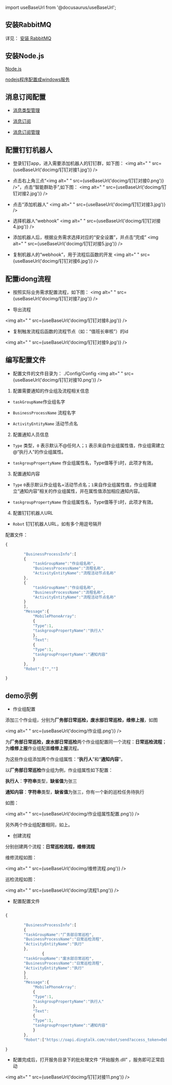 
import useBaseUrl from '@docusaurus/useBaseUrl';

## 安装RabbitMQ

详见：
[安装 RabbitMQ](安装/安装RabbitMQ.md)

## 安装Node.js

[Node.js](https://nodejs.org/zh-cn/download/)

[nodejs程序配置成windows服务](系统扩展指南/nodejs程序配置成windows服务.md)

## 消息订阅配置

* [消息类型管理](用户使用手册/网页端/消息类型管理.md)

* [消息订阅](用户使用手册/网页端/消息订阅.md)

* [消息订阅管理](用户使用手册/网页端/消息订阅管理.md)

## 配置钉钉机器人

* 登录钉钉app，进入需要添加机器人的钉钉群，如下图：
<img alt=" " src={useBaseUrl('docimg/钉钉对接1.jpg')} />

* 点击右上角三点“<img alt=" " src={useBaseUrl('docimg/钉钉对接0.png')} />”，点击“智能群助手”,如下图：
<img alt=" " src={useBaseUrl('docimg/钉钉对接2.jpg')} />

* 点击“添加机器人”
<img alt=" " src={useBaseUrl('docimg/钉钉对接3.jpg')} />

* 选择机器人“webhook”
<img alt=" " src={useBaseUrl('docimg/钉钉对接4.jpg')} />

* 添加机器人后，根据业务需求选择对应的“安全设置”，并点击“完成”
<img alt=" " src={useBaseUrl('docimg/钉钉对接5.jpg')} />

* 复制机器人的“webhook”，用于流程后函数的开发
<img alt=" " src={useBaseUrl('docimg/钉钉对接6.jpg')} />

## 配置idong流程

* 按照实际业务需求配置流程，如下图：
<img alt=" " src={useBaseUrl('docimg/钉钉对接7.jpg')} />

* 导出流程

<img alt=" " src={useBaseUrl('docimg/钉钉对接8.jpg')} />

* 复制触发流程后函数的流程节点（如：“值班长审核”）的id

<img alt=" " src={useBaseUrl('docimg/钉钉对接9.jpg')} />


## 编写配置文件
* 配置文件的文件目录为： ./Config/Config
<img alt=" " src={useBaseUrl('docimg/钉钉对接10.png')} />

1. 配置需要通知的作业组及流程相关信息
* `taskGroupName`作业组名字

* `BusinessProcessName` 流程名字

* `ActivityEntityName` 活动节点名

2. 配置通知人员信息

* `Type` 类型，`0` 表示默认不@任何人；`1` 表示来自作业组属性值，作业组需建立@“执行人”的作业组属性。

* `taskgroupPropertyName` 作业组属性名，Type值等于`1`时，此项才有效。

3. 配置通知内容

* `Type`  `0`表示默认作业组名+活动节点名；`1`来自作业组属性值，作业组需建立“通知内容”相关的作业组属性，并在属性值添加相应通知内容。

* `taskgroupPropertyName` 作业组属性名，Type值等于`1`时，此项才有效。

4. 配置钉钉机器人URL

* `Robot` 钉钉机器人URL，如有多个用逗号隔开

配置文件：
```js
{
	
		"BusinessProcessInfo":[
		{
			"taskGroupName":"作业组名称",
			"BusinessProcessName":"流程名称",
			"ActivityEntityName":"流程活动节点名称"
		},
		{
			"taskGroupName":"作业组名称",
			"BusinessProcessName":"流程名称",
			"ActivityEntityName":"流程活动节点名称"
		}
		],
		"Message":{
			"MobilePhoneArray":
			{
			"Type":1,
			"taskgroupPropertyName":"执行人"
			},
			"Text":
			{
			"Type":1,
			"taskgroupPropertyName":"通知内容"
			}
		},
		"Robot":["",""]
	
}
```
## demo示例

* 作业组配置

添加三个作业组，分别为**厂务部日常巡检，废水部日常巡检，维修上报**，如图

<img alt=" " src={useBaseUrl('docimg/作业组.png')} />

为**厂务部日常巡检，废水部日常巡检**两个作业组配置同一个流程：**日常巡检流程**；为**维修上报**作业组配置**维修上报**流程。

为这些作业组添加两个作业组属性：“**执行人**”和“**通知内容**”。

以**厂务部日常巡检**作业组为例，作业组属性如下配置：

**执行人**：**字符串**类型，**缺省值**为张三

**通知内容**：**字符串**类型，**缺省值**为张三，你有一个新的巡检任务待执行

如图：

<img alt=" " src={useBaseUrl('docimg/作业组属性配置.png')} />

另外两个作业组配置相同，如上。

* 创建流程

分别创建两个流程：**日常巡检流程，维修流程**

维修流程如图：

<img alt=" " src={useBaseUrl('docimg/维修流程.png')} />

巡检流程如图：

<img alt=" " src={useBaseUrl('docimg/流程1.png')} />

* 配置配置文件
```js

{
	
		"BusinessProcessInfo":[
		{
        "taskGroupName":"厂务部日常巡检",
        "BusinessProcessName":"日常巡检流程",
        "ActivityEntityName":"执行"
        },
                {
        "taskGroupName":"废水部日常巡检",
        "BusinessProcessName":"日常巡检流程",
        "ActivityEntityName":"执行"
        }
		],
		"Message":{
			"MobilePhoneArray":
			{
			"Type":1,
			"taskgroupPropertyName":"执行人"
			},
			"Text":
			{
			"Type":1,
			"taskgroupPropertyName":"通知内容"
			}
		},
		"Robot":["https://oapi.dingtalk.com/robot/send?access_token=0ebbb34c209255bb2010f6dafc900dd3d43ee23884c92dd8b9e16ca230a11442","https://oapi.dingtalk.com/robot/send?access_token=c76560b68262e7a5495c671f6414a43a789ab7d6309f193eb3779c9f956685b8"]
	
}
```
* 配置完成后，打开服务目录下的批处理文件 “开始服务.dll” ，服务即可正常启动

<img alt=" " src={useBaseUrl('docimg/钉钉对接11.png')} />